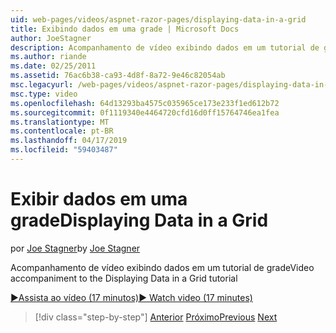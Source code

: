 ```yaml
---
uid: web-pages/videos/aspnet-razor-pages/displaying-data-in-a-grid
title: Exibindo dados em uma grade | Microsoft Docs
author: JoeStagner
description: Acompanhamento de vídeo exibindo dados em um tutorial de grade
ms.author: riande
ms.date: 02/25/2011
ms.assetid: 76ac6b38-ca93-4d8f-8a72-9e46c82054ab
msc.legacyurl: /web-pages/videos/aspnet-razor-pages/displaying-data-in-a-grid
msc.type: video
ms.openlocfilehash: 64d13293ba4575c035965ce173e233f1ed612b72
ms.sourcegitcommit: 0f1119340e4464720cfd16d0ff15764746ea1fea
ms.translationtype: MT
ms.contentlocale: pt-BR
ms.lasthandoff: 04/17/2019
ms.locfileid: "59403487"
---
```

# <a name="displaying-data-in-a-grid"></a><span data-ttu-id="390c4-103">Exibir dados em uma grade</span><span class="sxs-lookup"><span data-stu-id="390c4-103">Displaying Data in a Grid</span></span>

<span data-ttu-id="390c4-104">por [Joe Stagner](https://github.com/JoeStagner)</span><span class="sxs-lookup"><span data-stu-id="390c4-104">by [Joe Stagner](https://github.com/JoeStagner)</span></span>

<span data-ttu-id="390c4-105">Acompanhamento de vídeo exibindo dados em um tutorial de grade</span><span class="sxs-lookup"><span data-stu-id="390c4-105">Video accompaniment to the Displaying Data in a Grid tutorial</span></span>

[<span data-ttu-id="390c4-106">&#9654;Assista ao vídeo (17 minutos)</span><span class="sxs-lookup"><span data-stu-id="390c4-106">&#9654; Watch video (17 minutes)</span></span>](https://channel9.msdn.com/Blogs/ASP-NET-Site-Videos/displaying-data-in-a-grid)

> [!div class="step-by-step"]
> <span data-ttu-id="390c4-107">[Anterior](working-with-data-part-2.md)
> [Próximo](displaying-data-in-a-chart-part-1.md)</span><span class="sxs-lookup"><span data-stu-id="390c4-107">[Previous](working-with-data-part-2.md)
[Next](displaying-data-in-a-chart-part-1.md)</span></span>
